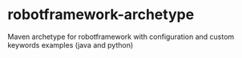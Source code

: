 # robotframework-archetype
Maven archetype for robotframework with configuration and custom keywords examples (java and python)
